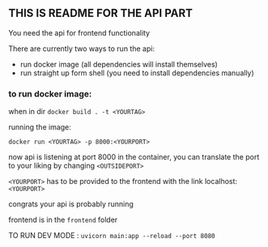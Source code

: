 ## THIS IS README FOR THE API PART

You need the api for frontend functionality

There are currently two ways to run the api:

- run docker image (all dependencies will install themselves)
- run straight up form shell (you need to install dependencies manually)

### to run docker image:

when in dir
`docker build . -t <YOURTAG>`

running the image:

`docker run <YOURTAG> -p 8000:<YOURPORT>`

now api is listening at port 8000 in the container,
you can translate the port to your liking by changing `<OUTSIDEPORT>`

`<YOURPORT>` has to be provided to the frontend with the link localhost:`<YOURPORT>`

congrats your api is probably running

frontend is in the `frontend` folder

TO RUN DEV MODE : `uvicorn main:app --reload --port 8080`


  


